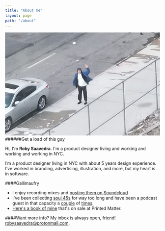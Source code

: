 ```yaml
---
title: "About me"
layout: page
path: "/about"
---
```

![This effin guy.](./itme.jpg)
######Get a load of this guy

Hi, I'm **Roby Saavedra**. I'm a product designer living and working and working and working in NYC. 

I’m a product designer living in NYC with about 5 years design experience. I’ve worked in branding, advertising, illustration, and more, but my heart is in software.  

####Gallimaufry
* I enjoy recording mixes and [posting them on Soundcloud](https://soundcloud.com/betobetobetobeto)
* I've been collecting [soul 45s](https://www.youtube.com/watch?v=33Rg1QSW5Qg) for way too long and have been a podcast guest in that capacity a [couple](https://soundcloud.com/thevinylexam/episode-113-the-beto-review) of [times](https://soundcloud.com/thevinylexam/episode-01). 
* [Here's a book of mine](https://www.printedmatter.org/catalog/43118/) that's on sale at Printed Matter.

####Want more info?
My inbox is always open, friend! [robysaavedra@protonmail.com](mailto:robysaavedra@protonmail.com).

